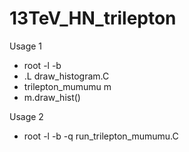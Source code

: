 13TeV_HN_trilepton
====

Usage 1

+ root -l -b
+ .L draw_histogram.C
+ trilepton_mumumu m
+ m.draw_hist()

Usage 2

+ root -l -b -q run_trilepton_mumumu.C
